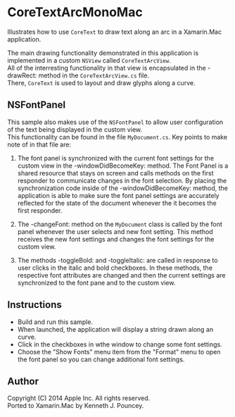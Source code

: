 CoreTextArcMonoMac
==================

Illustrates how to use `CoreText` to draw text along an arc in a Xamarin.Mac application.

The main drawing functionality demonstrated in this application is implemented in a custom `NSView` called `CoreTextArcView`.  
All of the interresting functionality in that view is encapsulated in the  -drawRect: method in the `CoreTextArcView.cs` file.  
There, `CoreText` is used to layout and draw glyphs along a curve.

NSFontPanel
-----------

This sample also makes use of the `NSFontPanel` to allow user configuration of the text being displayed in the custom view.  
This functionality can be found in the file `MyDocument.cs`. Key points to make note of in that file are:

1. The font panel is synchronized with the current font settings for the custom view in the -windowDidBecomeKey: method. The Font Panel is a shared resource that stays on screen and calls methods on the first responder to communicate changes in the font selection. By placing the synchronization code inside of the -windowDidBecomeKey: method, the application is able to make sure the font panel settings are accurately reflected for the state of the document whenever the it becomes the first responder.

2. The -changeFont: method on the `MyDocument` class is called by the font panel whenever the user selects and new font setting. This method receives the new font settings and changes the font settings for the custom view.

3. The methods -toggleBold: and -toggleItalic: are called in response to user clicks in the italic and bold checkboxes. In these methods, the respective font attributes are changed and then the current settings are synchronized to the font pane and to the custom view.

Instructions
------------

* Build and run this sample.  
* When launched, the application will display a string drawn along an curve.  
* Click in the checkboxes in wthe window to change some font settings.  
* Choose the "Show Fonts" menu item from the "Format" menu to open the font panel so you can change additional font settings.

Author
------ 
Copyright (C) 2014 Apple Inc. All rights reserved.  
Ported to Xamarin.Mac by Kenneth J. Pouncey.